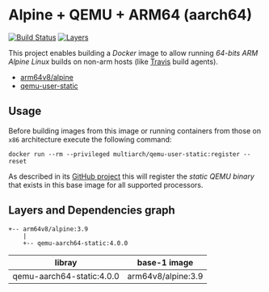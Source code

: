 # Alpine + QEMU + ARM64 (aarch64)

[![Build Status](https://img.shields.io/docker/build/rycus86/arm64v8-alpine-qemu.svg)](https://hub.docker.com/r/rycus86/arm64v8-alpine-qemu)
[![Layers](https://images.microbadger.com/badges/image/rycus86/arm64v8-alpine-qemu.svg)](https://microbadger.com/images/rycus86/arm64v8-alpine-qemu "Get your own image badge on microbadger.com")

This project enables building a *Docker* image to allow running *64-bits ARM*
*Alpine Linux* builds on non-arm hosts (like [Travis](https://travis-ci.org) build agents).

- [arm64v8/alpine](https://hub.docker.com/r/arm64v8/alpine)
- [qemu-user-static](https://github.com/multiarch/qemu-user-static/releases)

## Usage

Before building images from this image or running containers from those on `x86`
architecture execute the following command:

`docker run --rm --privileged multiarch/qemu-user-static:register --reset`

As described in its [GitHub project](https://github.com/multiarch/qemu-user-static)
this will register the *static QEMU binary* that exists in this base image
for all supported processors.

## Layers and Dependencies graph

```text
+-- arm64v8/alpine:3.9
    |
    +-- qemu-aarch64-static:4.0.0
```

| libray                    | base-1 image       |
| ------------------------- | ------------------ |
| qemu-aarch64-static:4.0.0 | arm64v8/alpine:3.9 |
